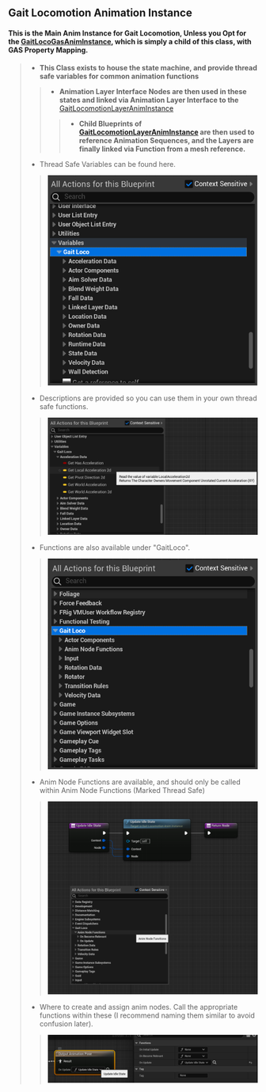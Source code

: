 ## Gait Locomotion Animation Instance
>
#### This is the Main Anim Instance for Gait Locomotion, Unless you Opt for the [GaitLocoGasAnimInstance](), which is simply a child of this class, with GAS Property Mapping.
>
> - **This Class exists to house the state machine, and provide thread safe variables for common animation functions**
>> - **Animation Layer Interface Nodes are then used in these states and linked via Animation Layer Interface to the** [GaitLocomotionLayerAnimInstance]()
>>> - **Child Blueprints of [GaitLocomotionLayerAnimInstance]() are then used to reference Animation Sequences, and the Layers are finally linked via Function from a mesh reference.**
>
> - Thread Safe Variables can be found here.
>> ![](/Assets/Images/Documentation/Animation/GaitLocomotionAnimInstance/Variables.png#small-image)
>
> - Descriptions are provided so you can use them in your own thread safe functions.
>> ![](/Assets/Images/Documentation/Animation/GaitLocomotionAnimInstance/VariableDescriptions.png#small-image)
>
> - Functions are also available under "GaitLoco".
>> ![](/Assets/Images/Documentation/Animation/GaitLocomotionAnimInstance/Functions.png#small-image)
>
> - Anim Node Functions are available, and should only be called within Anim Node Functions (Marked Thread Safe)
>> ![](/Assets/Images/Documentation/Animation/GaitLocomotionAnimInstance/AnimNodeFunctions.png#small-image)
>
> - Where to create and assign anim nodes. Call the appropriate functions within these (I recommend naming them similar to avoid confusion later).
>> ![](/Assets/Images/Documentation/Animation/GaitLocomotionAnimInstance/AnimNodeExample.png#small-image)
